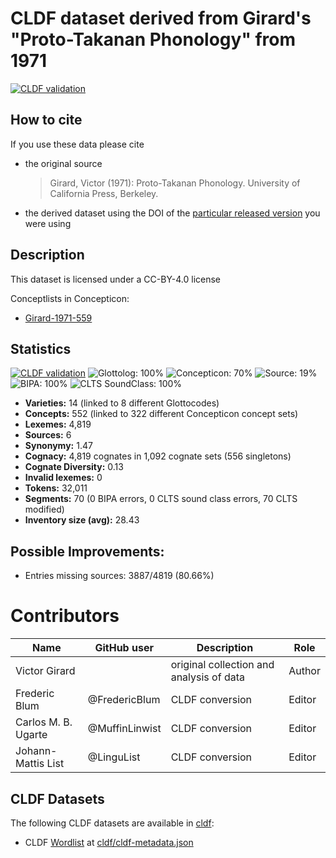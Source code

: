 # CLDF dataset derived from Girard's "Proto-Takanan Phonology" from 1971

[![CLDF validation](https://github.com/pano-tacanan-history/girardprototakanan/workflows/CLDF-validation/badge.svg)](https://github.com/pano-tacanan-history/girardprototakanan/actions?query=workflow%3ACLDF-validation)

## How to cite

If you use these data please cite
- the original source
  > Girard, Victor (1971): Proto-Takanan Phonology. University of California Press, Berkeley.
- the derived dataset using the DOI of the [particular released version](../../releases/) you were using

## Description


This dataset is licensed under a CC-BY-4.0 license


Conceptlists in Concepticon:
- [Girard-1971-559](https://concepticon.clld.org/contributions/Girard-1971-559)
## Statistics


[![CLDF validation](https://github.com/pano-tacanan-history/girardprototakanan/workflows/CLDF-validation/badge.svg)](https://github.com/pano-tacanan-history/girardprototakanan/actions?query=workflow%3ACLDF-validation)
![Glottolog: 100%](https://img.shields.io/badge/Glottolog-100%25-brightgreen.svg "Glottolog: 100%")
![Concepticon: 70%](https://img.shields.io/badge/Concepticon-70%25-orange.svg "Concepticon: 70%")
![Source: 19%](https://img.shields.io/badge/Source-19%25-red.svg "Source: 19%")
![BIPA: 100%](https://img.shields.io/badge/BIPA-100%25-brightgreen.svg "BIPA: 100%")
![CLTS SoundClass: 100%](https://img.shields.io/badge/CLTS%20SoundClass-100%25-brightgreen.svg "CLTS SoundClass: 100%")

- **Varieties:** 14 (linked to 8 different Glottocodes)
- **Concepts:** 552 (linked to 322 different Concepticon concept sets)
- **Lexemes:** 4,819
- **Sources:** 6
- **Synonymy:** 1.47
- **Cognacy:** 4,819 cognates in 1,092 cognate sets (556 singletons)
- **Cognate Diversity:** 0.13
- **Invalid lexemes:** 0
- **Tokens:** 32,011
- **Segments:** 70 (0 BIPA errors, 0 CLTS sound class errors, 70 CLTS modified)
- **Inventory size (avg):** 28.43

## Possible Improvements:



- Entries missing sources: 3887/4819 (80.66%)

# Contributors

Name | GitHub user | Description | Role   |
--- | --- | --- |--------|
Victor Girard | | original collection and analysis of data | Author |
Frederic Blum | @FredericBlum | CLDF conversion | Editor |
Carlos M. B. Ugarte | @MuffinLinwist | CLDF conversion | Editor |
Johann-Mattis List | @LinguList| CLDF conversion | Editor |




## CLDF Datasets

The following CLDF datasets are available in [cldf](cldf):

- CLDF [Wordlist](https://github.com/cldf/cldf/tree/master/modules/Wordlist) at [cldf/cldf-metadata.json](cldf/cldf-metadata.json)